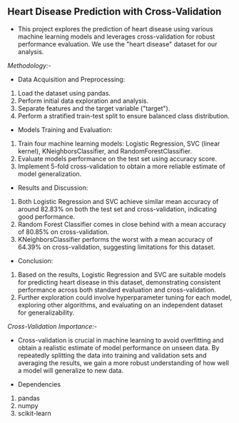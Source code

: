 ## Heart Disease Prediction with Cross-Validation
* This project explores the prediction of heart disease using various machine learning models and leverages cross-validation for robust performance evaluation. We use the "heart disease" dataset for our analysis.

*Methodology:-*

* Data Acquisition and Preprocessing:
1. Load the dataset using pandas.
2. Perform initial data exploration and analysis.
3. Separate features and the target variable ("target").
4. Perform a stratified train-test split to ensure balanced class distribution.

* Models Training and Evaluation:
1. Train four machine learning models: Logistic Regression, SVC (linear kernel), KNeighborsClassifier, and RandomForestClassifier.
2. Evaluate models performance on the test set using accuracy score.
3. Implement 5-fold cross-validation to obtain a more reliable estimate of model generalization.

* Results and Discussion:
1. Both Logistic Regression and SVC achieve similar mean accuracy of around 82.83% on both the test set and cross-validation, indicating good performance.
2. Random Forest Classifier comes in close behind with a mean accuracy of 80.85% on cross-validation.
3. KNeighborsClassifier performs the worst with a mean accuracy of 64.39% on cross-validation, suggesting limitations for this dataset.

* Conclusion:
1. Based on the results, Logistic Regression and SVC are suitable models for predicting heart disease in this dataset, demonstrating consistent performance across both standard evaluation and cross-validation.
2. Further exploration could involve hyperparameter tuning for each model, exploring other algorithms, and evaluating on an independent dataset for generalizability.

*Cross-Validation Importance:-*
* Cross-validation is crucial in machine learning to avoid overfitting and obtain a realistic estimate of model performance on unseen data. By repeatedly splitting the data into training and validation sets and averaging the results, we gain a more robust understanding of how well a model will generalize to new data.

* Dependencies
1. pandas
2. numpy
3. scikit-learn

